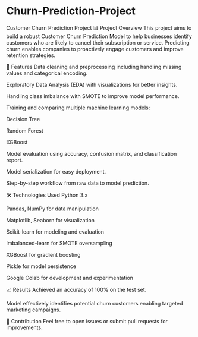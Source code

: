 # Churn-Prediction-Project
Customer Churn Prediction Project
📊 Project Overview
This project aims to build a robust Customer Churn Prediction Model to help businesses identify customers who are likely to cancel their subscription or service. Predicting churn enables companies to proactively engage customers and improve retention strategies.

🚀 Features
Data cleaning and preprocessing including handling missing values and categorical encoding.

Exploratory Data Analysis (EDA) with visualizations for better insights.

Handling class imbalance with SMOTE to improve model performance.

Training and comparing multiple machine learning models:

Decision Tree

Random Forest

XGBoost

Model evaluation using accuracy, confusion matrix, and classification report.

Model serialization for easy deployment.

Step-by-step workflow from raw data to model prediction.

🛠️ Technologies Used
Python 3.x

Pandas, NumPy for data manipulation

Matplotlib, Seaborn for visualization

Scikit-learn for modeling and evaluation

Imbalanced-learn for SMOTE oversampling

XGBoost for gradient boosting

Pickle for model persistence

Google Colab for development and experimentation

📈 Results
Achieved an accuracy of 100% on the test set.

Model effectively identifies potential churn customers enabling targeted marketing campaigns.

🤝 Contribution
Feel free to open issues or submit pull requests for improvements.

